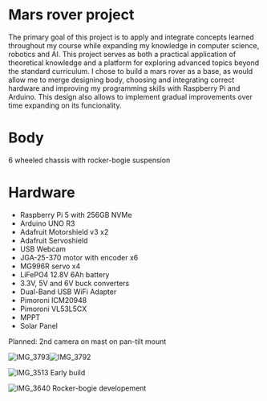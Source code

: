 # Mars rover project
The primary goal of this project is to apply and integrate concepts learned throughout my course while expanding my knowledge in computer science, robotics and AI. This project serves as both a practical application of theoretical knowledge and a platform for exploring advanced topics beyond the standard curriculum. I chose to build a mars rover as a base, as would allow me to merge designing body, choosing and integrating correct hardware and improving my programming skills with Raspberry Pi and Arduino. This design also allows to implement gradual improvements over time expanding on its funcionality.

# Body
6 wheeled chassis with rocker-bogie suspension

# Hardware
- Raspberry Pi 5 with 256GB NVMe
- Arduino UNO R3
- Adafruit Motorshield v3 x2
- Adafruit Servoshield
- USB Webcam
- JGA-25-370 motor with encoder x6
- MG996R servo x4
- LiFePO4 12.8V 6Ah battery
- 3.3V, 5V and 6V buck converters
- Dual-Band USB WiFi Adapter
- Pimoroni ICM20948
- Pimoroni VL53L5CX
- MPPT
- Solar Panel

 Planned:
 2nd camera on mast on pan-tilt mount

 ![IMG_3793](https://github.com/user-attachments/assets/d1ca2139-5f18-4af0-b778-4b0a29681e97)![IMG_3792](https://github.com/user-attachments/assets/bcbf1364-9fe9-4273-8e4f-b1e043418387)


 
![IMG_3513](https://github.com/user-attachments/assets/c23afec9-4fed-4325-8c72-eadb1b7ab248)
Early build

![IMG_3640](https://github.com/user-attachments/assets/bec00cb2-f3f5-4e29-9ae4-d3ef786a57f1)
Rocker-bogie developement


